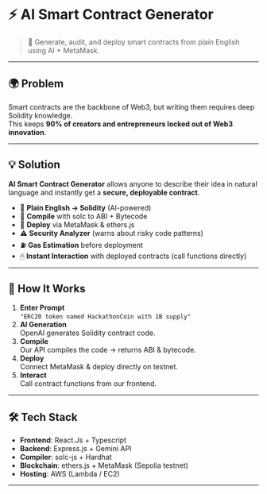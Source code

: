 # ⚡ AI Smart Contract Generator

> 🚀 Generate, audit, and deploy smart contracts from plain English using AI + MetaMask.  

---

## 🌍 Problem
Smart contracts are the backbone of Web3, but writing them requires deep Solidity knowledge.  
This keeps **90% of creators and entrepreneurs locked out of Web3 innovation**.

---

## 💡 Solution
**AI Smart Contract Generator** allows anyone to describe their idea in natural language and instantly get a **secure, deployable contract**.

- 📝 **Plain English → Solidity** (AI-powered)
- 🔨 **Compile** with solc to ABI + Bytecode
- 👛 **Deploy** via MetaMask & ethers.js
- ⚠️ **Security Analyzer** (warns about risky code patterns)
- ⛽ **Gas Estimation** before deployment
- 🖱 **Instant Interaction** with deployed contracts (call functions directly)

---

## 🔄 How It Works
1. **Enter Prompt**  
   `"ERC20 token named HackathonCoin with 1B supply"`
2. **AI Generation**  
   OpenAI generates Solidity contract code.
3. **Compile**  
   Our API compiles the code → returns ABI & bytecode.
4. **Deploy**  
   Connect MetaMask & deploy directly on testnet.
5. **Interact**  
   Call contract functions from our frontend.

---

## 🛠 Tech Stack
- **Frontend**: React.Js + Typescript
- **Backend**: Express.js + Gemini API
- **Compiler**: solc-js + Hardhat
- **Blockchain**: ethers.js + MetaMask (Sepolia testnet)  
- **Hosting**: AWS (Lambda / EC2)  

---
